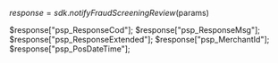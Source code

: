 $response = sdk.notifyFraudScreeningReview($params)

$response["psp_ResponseCod"];
$response["psp_ResponseMsg"];
$response["psp_ResponseExtended"];
$response["psp_MerchantId"];
$response["psp_PosDateTime"];
